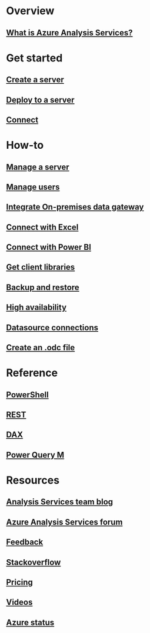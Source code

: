 # Overview
## [What is Azure Analysis Services?](analysis-services-overview.md)

# Get started
## [Create a server](analysis-services-create-server.md)
## [Deploy to a server](analysis-services-deploy.md)
## [Connect](analysis-services-connect.md)

# How-to 
## [Manage a server](analysis-services-manage.md)
## [Manage users](analysis-services-manage-users.md)
## [Integrate On-premises data gateway](analysis-services-gateway.md)
## [Connect with Excel](analysis-services-connect-excel.md)
## [Connect with Power BI](analysis-services-connect-pbi.md)
## [Get client libraries](analysis-services-data-providers.md)
## [Backup and restore](analysis-services-backup.md)
## [High availability](analysis-services-bcdr.md)
## [Datasource connections](analysis-services-datasource.md)
## [Create an .odc file](analysis-services-odc.md)

# Reference
## [PowerShell](analysis-services-powershell.md)
## [REST](https://docs.microsoft.com/rest/api/analysisservices/)
## [DAX](https://msdn.microsoft.com/library/gg413422.aspx)
## [Power Query M](https://msdn.microsoft.com/library/mt211003.aspx)

# Resources
## [Analysis Services team blog](https://blogs.msdn.microsoft.com/analysisservices/)
## [Azure Analysis Services forum](https://social.msdn.microsoft.com/Forums/en-US/home?forum=AzureAnalysisServices)
## [Feedback](https://feedback.azure.com/forums/556165-azure-analysis-services)
## [Stackoverflow](http://stackoverflow.com/questions/tagged/azure-analysis-services)
## [Pricing](https://azure.microsoft.com/pricing/details/analysis-services/)
## [Videos](https://azure.microsoft.com/resources/videos/index/?services=analysis-services&sort=newest)
## [Azure status](https://azure.microsoft.com/status/)

